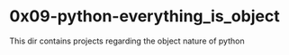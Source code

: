 # 0x09-python-everything_is_object  
This dir contains projects regarding the object nature of python
